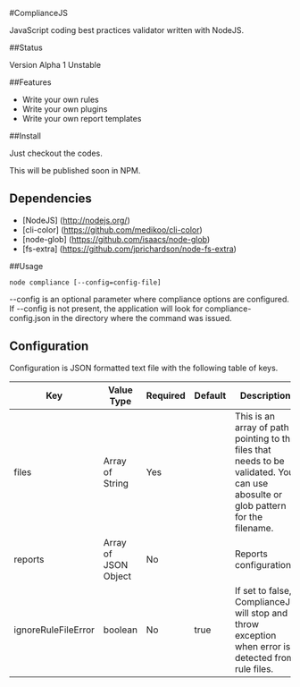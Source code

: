 #ComplianceJS

JavaScript coding best practices validator written with NodeJS.

##Status

Version Alpha 1 Unstable

##Features

- Write your own rules
- Write your own plugins
- Write your own report templates

##Install

Just checkout the codes.

This will be published soon in NPM.

## Dependencies

- [NodeJS] (http://nodejs.org/)
- [cli-color] (https://github.com/medikoo/cli-color)
- [node-glob] (https://github.com/isaacs/node-glob)
- [fs-extra] (https://github.com/jprichardson/node-fs-extra)

##Usage


``` 
node compliance [--config=config-file]
```
--config  is an optional parameter where compliance options are configured.  If --config is not present, the application will look for compliance-config.json in the directory where the command was issued.




Configuration
-------------

Configuration is JSON formatted text file with the following table of keys.

Key           | Value Type           |  Required | Default | Description
------------- | ---------------------|-----------|---------| -----------
files         | Array of String      | Yes       |         | This is an array of path pointing to the files that needs to be validated. You can use abosulte or glob pattern for the filename.
reports       | Array of JSON Object | No        |         | Reports configuration
ignoreRuleFileError | boolean | No|true|If set to false, ComplianceJS will stop and throw exception when error is detected from rule files.
